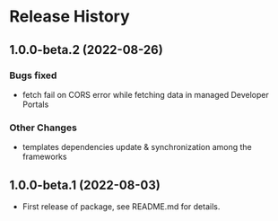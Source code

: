 # Release History

## 1.0.0-beta.2 (2022-08-26)

### Bugs fixed

- fetch fail on CORS error while fetching data in managed Developer Portals

### Other Changes

- templates dependencies update & synchronization among the frameworks

## 1.0.0-beta.1 (2022-08-03)

- First release of package, see README.md for details.
